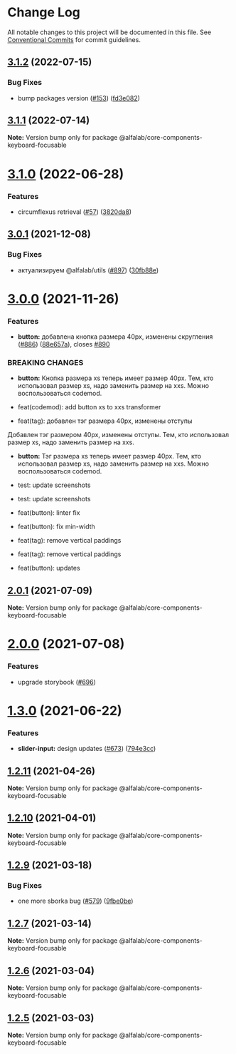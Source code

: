 # Change Log

All notable changes to this project will be documented in this file.
See [Conventional Commits](https://conventionalcommits.org) for commit guidelines.

## [3.1.2](https://github.com/core-ds/core-components/compare/@alfalab/core-components-keyboard-focusable@3.1.1...@alfalab/core-components-keyboard-focusable@3.1.2) (2022-07-15)


### Bug Fixes

* bump packages version ([#153](https://github.com/core-ds/core-components/issues/153)) ([fd3e082](https://github.com/core-ds/core-components/commit/fd3e08205672129cdce04e1000c673f2cd9c10da))





## [3.1.1](https://github.com/core-ds/core-components/compare/@alfalab/core-components-keyboard-focusable@3.1.0...@alfalab/core-components-keyboard-focusable@3.1.1) (2022-07-14)

**Note:** Version bump only for package @alfalab/core-components-keyboard-focusable





# [3.1.0](https://github.com/core-ds/core-components/compare/@alfalab/core-components-keyboard-focusable@3.0.3...@alfalab/core-components-keyboard-focusable@3.1.0) (2022-06-28)


### Features

* circumflexus retrieval ([#57](https://github.com/core-ds/core-components/issues/57)) ([3820da8](https://github.com/core-ds/core-components/commit/3820da818bcdcbee6904c648b3e29c3c828fe202))





## [3.0.1](https://github.com/core-ds/core-components/compare/@alfalab/core-components-keyboard-focusable@3.0.0...@alfalab/core-components-keyboard-focusable@3.0.1) (2021-12-08)


### Bug Fixes

* актуализируем @alfalab/utils ([#897](https://github.com/core-ds/core-components/issues/897)) ([30fb88e](https://github.com/core-ds/core-components/commit/30fb88eee36f68cabf80069e5125d911fabde4a5))





# [3.0.0](https://github.com/core-ds/core-components/compare/@alfalab/core-components-keyboard-focusable@2.0.1...@alfalab/core-components-keyboard-focusable@3.0.0) (2021-11-26)


### Features

* **button:** добавлена кнопка размера 40px, изменены скругления ([#886](https://github.com/core-ds/core-components/issues/886)) ([88e657a](https://github.com/core-ds/core-components/commit/88e657a9f0f68b8b58f6e9437053954ee984f83c)), closes [#890](https://github.com/core-ds/core-components/issues/890)


### BREAKING CHANGES

* **button:** Кнопка размера xs теперь имеет размер 40px. Тем, кто использовал размер xs, надо
заменить размер  на xxs. Можно воспользоваться codemod.

* feat(codemod): add button xs to xxs transformer

* feat(tag): добавлен тэг размера 40px, изменены отступы

Добавлен тэг размером 40px, изменены отступы. Тем, кто использовал размер xs, надо заменить размер
на xxs.
* **button:** Тэг размера xs теперь имеет размер 40px. Тем, кто использовал размер xs, надо
заменить размер на xxs. Можно воспользоваться codemod.

* test: update screenshots

* test: update screenshots

* feat(button): linter fix

* feat(button): fix min-width

* feat(tag): remove vertical paddings

* feat(tag): remove vertical paddings

* feat(button): updates





## [2.0.1](https://github.com/core-ds/core-components/compare/@alfalab/core-components-keyboard-focusable@2.0.0...@alfalab/core-components-keyboard-focusable@2.0.1) (2021-07-09)

**Note:** Version bump only for package @alfalab/core-components-keyboard-focusable





# [2.0.0](https://github.com/core-ds/core-components/compare/@alfalab/core-components-keyboard-focusable@1.3.0...@alfalab/core-components-keyboard-focusable@2.0.0) (2021-07-08)


### Features

* upgrade storybook ([#696](https://github.com/core-ds/core-components/issues/696))

# [1.3.0](https://github.com/core-ds/core-components/compare/@alfalab/core-components-keyboard-focusable@1.2.11...@alfalab/core-components-keyboard-focusable@1.3.0) (2021-06-22)


### Features

* **slider-input:** design updates ([#673](https://github.com/core-ds/core-components/issues/673)) ([794e3cc](https://github.com/core-ds/core-components/commit/794e3cc99a3b61ec4faa630469dae7e49a56ee0a))





## [1.2.11](https://github.com/core-ds/core-components/compare/@alfalab/core-components-keyboard-focusable@1.2.10...@alfalab/core-components-keyboard-focusable@1.2.11) (2021-04-26)

**Note:** Version bump only for package @alfalab/core-components-keyboard-focusable





## [1.2.10](https://github.com/core-ds/core-components/compare/@alfalab/core-components-keyboard-focusable@1.2.9...@alfalab/core-components-keyboard-focusable@1.2.10) (2021-04-01)

**Note:** Version bump only for package @alfalab/core-components-keyboard-focusable





## [1.2.9](https://github.com/core-ds/core-components/compare/@alfalab/core-components-keyboard-focusable@1.2.7...@alfalab/core-components-keyboard-focusable@1.2.9) (2021-03-18)


### Bug Fixes

* one more sborka bug ([#579](https://github.com/core-ds/core-components/issues/579)) ([9fbe0be](https://github.com/core-ds/core-components/commit/9fbe0beca56ec5971de78b3f6cda25305b260efc))





## [1.2.7](https://github.com/core-ds/core-components/compare/@alfalab/core-components-keyboard-focusable@1.2.6...@alfalab/core-components-keyboard-focusable@1.2.7) (2021-03-14)

**Note:** Version bump only for package @alfalab/core-components-keyboard-focusable





## [1.2.6](https://github.com/core-ds/core-components/compare/@alfalab/core-components-keyboard-focusable@1.2.5...@alfalab/core-components-keyboard-focusable@1.2.6) (2021-03-04)

**Note:** Version bump only for package @alfalab/core-components-keyboard-focusable





## [1.2.5](https://github.com/core-ds/core-components/compare/@alfalab/core-components-keyboard-focusable@1.2.4...@alfalab/core-components-keyboard-focusable@1.2.5) (2021-03-03)


**Note:** Version bump only for package @alfalab/core-components-keyboard-focusable
